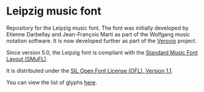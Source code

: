 # Leipzig music font

Repository for the Leipzig music font. The font was initially developed by Etienne Darbellay and Jean-François Marti as part of the Wolfgang music notation software. It is now developed further as part of the [Verovio](https://www.verovio.org) project.

Since version 5.0, the Leipzig font is compliant with the [Standard Music Font Layout (SMuFL)](https://www.smufl.org/). 

It is distributed under the [SIL Open Font License (OFL), Version 1.1](./LICENSE.txt).

You can view the list of glyphs [here](https://torinak.com/font/lsfont.html#https://raw.githubusercontent.com/rism-digital/leipzig/main/Leipzig.otf).
